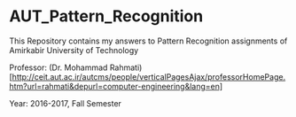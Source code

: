 # AUT_Pattern_Recognition
This Repository contains my answers to Pattern Recognition assignments of Amirkabir University of Technology

Professor: (Dr. Mohammad Rahmati)[http://ceit.aut.ac.ir/autcms/people/verticalPagesAjax/professorHomePage.htm?url=rahmati&depurl=computer-engineering&lang=en]

Year: 2016-2017, Fall Semester

